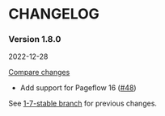 # CHANGELOG

### Version 1.8.0

2022-12-28

[Compare changes](https://github.com/codevise/pageflow-progress-navigation-bar/compare/1-7-stable...v1.8.0)

- Add support for Pageflow 16
  ([#48](https://github.com/codevise/pageflow-progress-navigation-bar/pull/48))

See
[1-7-stable branch](https://github.com/codevise/pageflow-progress-navigation-bar/blob/1-7-stable/CHANGELOG.md)
for previous changes.
